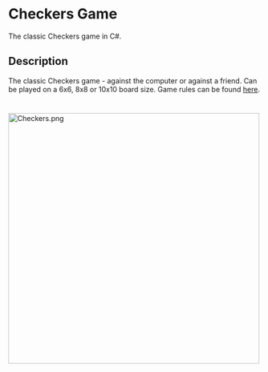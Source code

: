  <h1>Checkers Game</h1>
<p>The classic Checkers game in C#.</p>

<p><h2>Description</h2></p>

The classic Checkers game - against the computer or against a friend.
Can be played on a 6x6, 8x8 or 10x10 board size.
Game rules can be found <a href="http://www.itsyourturn.com/t_helptopic2030.html">here</a>.


<h1></h1>
<p> 
<img src="https://imgbbb.com/images/2020/01/14/Checkers.png" alt="Checkers.png" border="0" width="500" height="500"/>
 </p>
